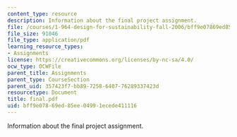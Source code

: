 ```yaml
---
content_type: resource
description: Information about the final project assignment.
file: /courses/1-964-design-for-sustainability-fall-2006/bff9e07869ed85ee04991ecede411116_final.pdf
file_size: 91046
file_type: application/pdf
learning_resource_types:
- Assignments
license: https://creativecommons.org/licenses/by-nc-sa/4.0/
ocw_type: OCWFile
parent_title: Assignments
parent_type: CourseSection
parent_uid: 357423f7-bb89-7258-6407-76289337423d
resourcetype: Document
title: final.pdf
uid: bff9e078-69ed-85ee-0499-1ecede411116
---
```

Information about the final project assignment.